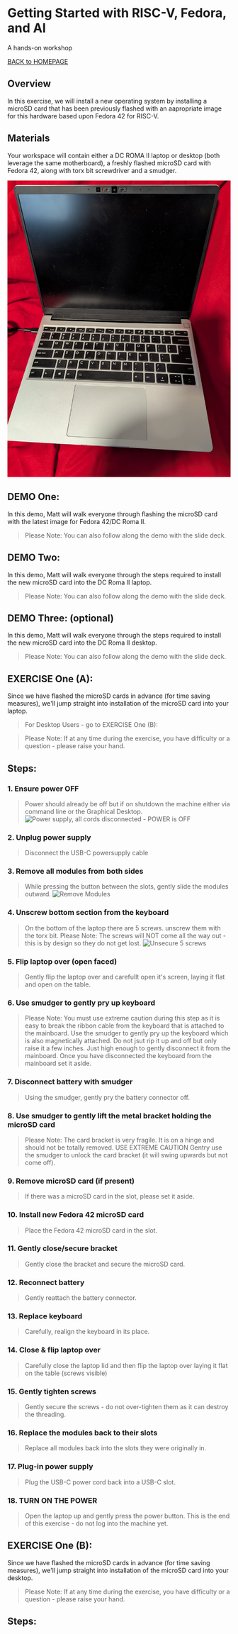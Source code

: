 ﻿# Getting Started with RISC-V, Fedora, and AI
A hands-on workshop

[BACK to HOMEPAGE](https://github.com/mattstonge/riscv_summit_devdays_fedora_AI_workshop/blob/main/README.md)



## Overview

In this exercise, we will install a new operating system by installing a microSD card that has been previously flashed with an aapropriate image for this hardware based upon Fedora 42 for RISC-V.

## Materials

Your workspace will contain either a DC ROMA II laptop or desktop (both leverage the same motherboard), a freshly flashed microSD card with Fedora 42, along with torx bit screwdriver and a smudger.

![DC Roma II Laptop](https://github.com/mattstonge/riscv_summit_devdays_fedora_AI_workshop/blob/main/images/lab1-start.jpg)

## DEMO One:

In this demo, Matt will walk everyone through flashing the microSD card with the latest image for Fedora 42/DC Roma II.
> Please Note:  You can also follow along the demo with the slide deck.

## DEMO Two:  
In this demo, Matt will walk everyone through the steps required to install the new microSD card into the DC Roma II laptop.
> Please Note:  You can also follow along the demo with the slide deck.

## DEMO Three: (optional)
In this demo, Matt will walk everyone through the steps required to install the new microSD card into the DC Roma II desktop.
> Please Note:  You can also follow along the demo with the slide deck.

## EXERCISE One (A):
Since we have flashed the microSD cards in advance (for time saving measures), we'll jump straight into installation of the microSD card into your laptop. 
> For Desktop Users - go to EXERCISE One (B): 

> Please Note: If at any time during the exercise, you have difficulty or a question - please raise your hand.


## Steps:



### 1. Ensure power OFF
> Power should already be off but if on shutdown the machine either via command line or the Graphical Desktop.
![Power supply, all cords disconnected - POWER is OFF](https://github.com/mattstonge/riscv_summit_devdays_fedora_AI_workshop/blob/main/images/lab1-power-off.jpg)


### 2. Unplug power supply
> Disconnect the USB-C powersupply cable

### 3. Remove all modules from both sides
> While pressing the button between the slots, gently slide the modules outward.
![Remove Modules](https://github.com/mattstonge/riscv_summit_devdays_fedora_AI_workshop/blob/main/images/lab1-release-modules.jpg)


### 4. Unscrew bottom section from the keyboard
> On the bottom of the laptop there are 5 screws. unscrew them with the torx bit.
> Please Note: The screws will NOT come all the way out - this is by design so they do not get lost. 
![Unsecure 5 screws](https://github.com/mattstonge/riscv_summit_devdays_fedora_AI_workshop/blob/main/images/lab1-unsecure-screws.jpg)


### 5. Flip laptop over (open faced)
> Gently flip the laptop over and carefullt open it's screen, laying it flat and open on the table.

### 6. Use smudger to gently pry up keyboard
> Please Note: You must use extreme caution during this step as it is easy to break the ribbon cable from the keyboard that is attached to the mainboard.
> Use the smudger to gently pry up the keyboard which is also magnetically attached. Do not jsut rip it up and off but only raise it a few inches. Just high enough to gently disconnect it from the mainboard. Once you have disconnected the keyboard from the mainboard set it aside.

### 7. Disconnect battery with smudger
> Using the smudger, gently pry the battery connector off.

### 8. Use smudger to gently lift the metal bracket holding the microSD card
> Please Note: The card bracket is very fragile. It is on a hinge and should not be totally removed. 
> USE EXTREME CAUTION
> Gentry use the smudger to unlock the card bracket (it will swing upwards but not come off).

### 9. Remove microSD card (if present)
> If there was a microSD card in the slot, please set it aside.

### 10. Install new Fedora 42 microSD card
> Place the Fedora 42 microSD card in the slot.

### 11. Gently close/secure bracket
> Gently close the bracket and secure the microSD card.

### 12. Reconnect battery
> Gently reattach the battery connector.

### 13. Replace keyboard
> Carefully, realign the keyboard in its place.

### 14. Close & flip laptop over
> Carefully close the laptop lid and then flip the laptop over laying it flat on the table (screws visible)

### 15. Gently tighten screws
> Gently secure the screws - do not over-tighten them as it can destroy the threading.

### 16. Replace the modules back to their slots
> Replace all modules back into the slots they were originally in.
### 17. Plug-in power supply
> Plug the USB-C power cord back into a USB-C slot.

### 18. TURN ON THE POWER
> Open the laptop up and gently press the power button.
> This is the end of this exercise - do not log into the machine yet.



## EXERCISE One (B):
Since we have flashed the microSD cards in advance (for time saving measures), we'll jump straight into installation of the microSD card into your desktop.

> Please Note: If at any time during the exercise, you have difficulty or a question - please raise your hand.

## Steps:




